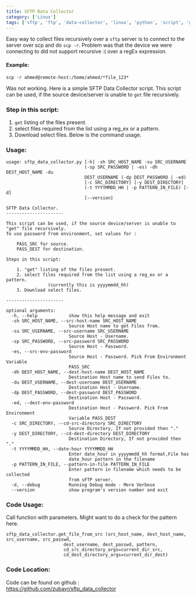 ```yaml
---
title: SFTP Data Collector
category: ['Linux']
tags: ['sftp', 'ftp', 'data-collector', 'linux', 'python', 'script', 'github']
---
```


Easy way to collect files recursively over a `sftp` server is to connect to the server over scp and do `scp -r`. 
Problem was that the device we were connecting to did not support recursive :( over a regEx expression.

####  Example:

    scp -r ahmed@remote-host:/home/ahmed/*file_123*

Was not working. Here is a simple SFTP Data Collector script.
This script can be used, if the source device/server is unable to `get` file recursively.

###  Step in this script:
1. `get` listing of the files present.
2. select files required from the list using a reg_ex or a pattern.
3. Download select files. Below is the command usage.

###  Usage:

    usage: sftp_data_collector.py [-h] -sh SRC_HOST_NAME -su SRC_USERNAME
                                  (-sp SRC_PASSWORD | -es) -dh DEST_HOST_NAME -du
                                  DEST_USERNAME (-dp DEST_PASSWORD | -ed)
                                  [-c SRC_DIRECTORY] [-y DEST_DIRECTORY]
                                  (-t YYYYMMDD_HH | -p PATTERN_IN_FILE) [-d]
                                  [--version]
    
    SFTP Data Collector.
    ----------------------
    
    This script can be used, if the source device/server is unable to "get" file recursively.
    To use password from environment, set values for :
    
        PASS_SRC for source.
        PASS_DEST for destination.
    
    Steps in this script:
    
        1. "get" listing of the files present.
        2. select files required from the list using a reg_ex or a pattern. 
                    (currently this is yyyymmdd_hh)
        3. Download select files.
    
    ----------------------
    
    optional arguments:
      -h, --help            show this help message and exit
      -sh SRC_HOST_NAME, --src-host-name SRC_HOST_NAME
                            Source Host name to get Files from.
      -su SRC_USERNAME, --src-username SRC_USERNAME
                            Source Host - Username.
      -sp SRC_PASSWORD, --src-password SRC_PASSWORD
                            Source Host - Password.
      -es, --src-env-password
                            Source Host - Password. Pick From Environment Variable
                            PASS_SRC
      -dh DEST_HOST_NAME, --dest-host-name DEST_HOST_NAME
                            Destination Host name to send Files to.
      -du DEST_USERNAME, --dest-username DEST_USERNAME
                            Destination Host - Username.
      -dp DEST_PASSWORD, --dest-password DEST_PASSWORD
                            Destination Host - Password.
      -ed, --dest-env-password
                            Destination Host - Password. Pick From Environment
                            Variable PASS_DEST
      -c SRC_DIRECTORY, --cd-src-directory SRC_DIRECTORY
                            Source Directory, If not provided then "."
      -y DEST_DIRECTORY, --cd-dest-directory DEST_DIRECTORY
                            Destination Directory, If not provided then "."
      -t YYYYMMDD_HH, --date-hour YYYYMMDD_HH
                            Enter date_hour in yyyymmdd_hh format,File has
                            date_hour pattern in the filename
      -p PATTERN_IN_FILE, --pattern-in-file PATTERN_IN_FILE
                            Enter pattern in filename which needs to be collected
                            from sFTP server.
      -d, --debug           Running Debug mode - More Verbose
      --version             show program's version number and exit
      

###  Code Usage:

Call function with parameters. Might want to do a check for the pattern here.

    sftp_data_collector.get_file_from_src (src_host_name, dest_host_name, src_username, src_passwd,
                          dest_username, dest_passwd, pattern,
                          cd_src_directory_args=current_dir_src, 
                          cd_dest_directory_args=current_dir_dest)
                          
###  Code Location:
Code can be found on github : <https://github.com/zubayr/sftp_data_collector>